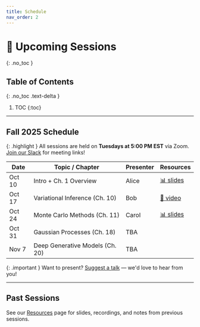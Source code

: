 ```yaml
---
title: Schedule
nav_order: 2
---
```


# 📅 Upcoming Sessions
{: .no_toc }

## Table of Contents
{: .no_toc .text-delta }

1. TOC
{:toc}

---

## Fall 2025 Schedule

{: .highlight }
All sessions are held on **Tuesdays at 5:00 PM EST** via Zoom. [Join our Slack](/join) for meeting links!

| Date       | Topic / Chapter                      | Presenter | Resources |
|------------|--------------------------------------|-----------|-----------|
| Oct 10     | Intro + Ch. 1 Overview               | Alice     | [📊 slides]() |
| Oct 17     | Variational Inference (Ch. 10)       | Bob       | [🎥 video]() |
| Oct 24     | Monte Carlo Methods (Ch. 11)         | Carol     | [📊 slides]() |
| Oct 31     | Gaussian Processes (Ch. 18)          | TBA       | |
| Nov 7      | Deep Generative Models (Ch. 20)      | TBA       | |

{: .important }
Want to present? [Suggest a talk](/join) — we'd love to hear from you!

---

## Past Sessions

See our [Resources](/resources) page for slides, recordings, and notes from previous sessions.